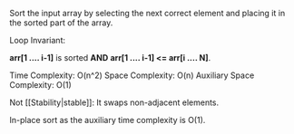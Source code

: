 Sort the input array by selecting the next correct element and placing it in the sorted part of the array.

Loop Invariant: 

**arr\[1 .... i-1]** is sorted 
**AND**
**arr\[1 .... i-1] <= arr\[i .... N]**.

Time Complexity: O(n^2)
Space Complexity: O(n)
Auxiliary Space Complexity: O(1)

Not [[Stability|stable]]: It swaps non-adjacent elements.  

In-place sort as the auxiliary time complexity is O(1). 